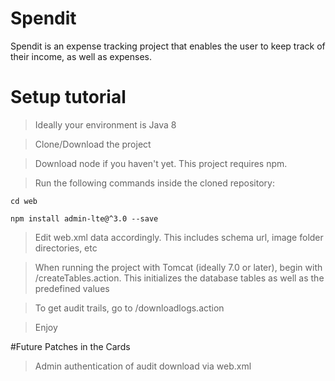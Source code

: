 # Spendit

Spendit is an expense tracking project that enables the user to keep track of their income, as well as expenses.

# Setup tutorial

>Ideally your environment is Java 8

>Clone/Download the project

>Download node if you haven't yet. This project requires npm.

>Run the following commands inside the cloned repository:

```
cd web

npm install admin-lte@^3.0 --save
```


>Edit web.xml data accordingly. This includes schema url, image folder directories, etc

>When running the project with Tomcat (ideally 7.0 or later), begin with /createTables.action. This initializes the database tables as well as the predefined values

>To get audit trails, go to /downloadlogs.action

>Enjoy

#Future Patches in the Cards

>Admin authentication of audit download via web.xml
